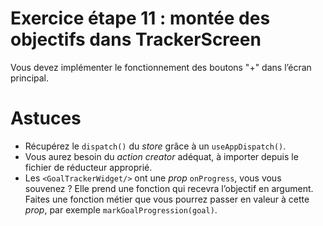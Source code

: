 # Exercice étape 11 : montée des objectifs dans TrackerScreen

Vous devez implémenter le fonctionnement des boutons "+" dans l’écran principal.

# Astuces

- Récupérez le `dispatch()` du _store_ grâce à un `useAppDispatch()`.
- Vous aurez besoin du _action creator_ adéquat, à importer depuis le fichier de réducteur approprié.
- Les `<GoalTrackerWidget/>` ont une _prop_ `onProgress`, vous vous souvenez ? Elle prend une fonction qui recevra l’objectif en argument. Faites une fonction métier que vous pourrez passer en valeur à cette _prop_, par exemple `markGoalProgression(goal)`.
